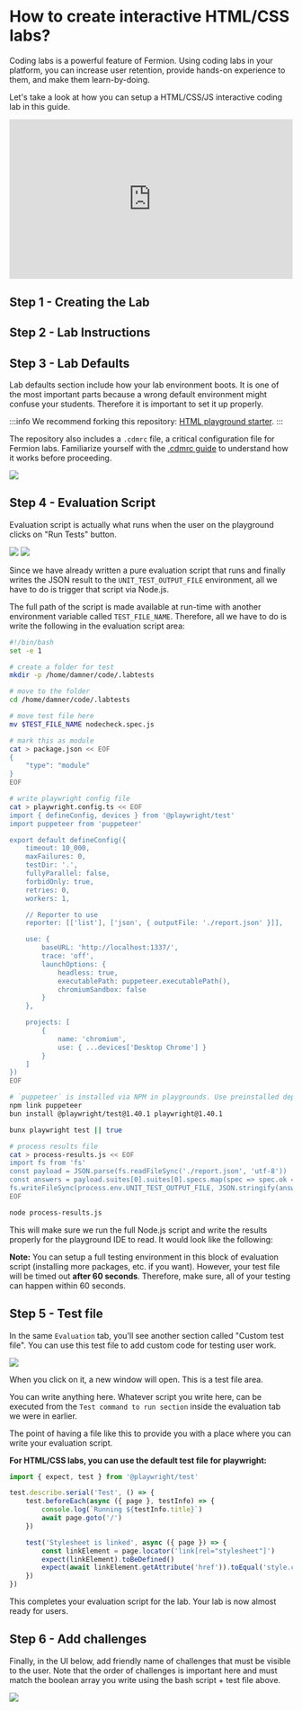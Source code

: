 # How to create interactive HTML/CSS labs?

Coding labs is a powerful feature of Fermion. Using coding labs in your platform, you can increase user retention, provide hands-on experience to them, and make them learn-by-doing.

Let's take a look at how you can setup a HTML/CSS/JS interactive coding lab in this guide.

<div style="position: relative; padding-bottom: 56.25%; height: 0;"><iframe src="https://www.loom.com/embed/a297c835f2d94be0953a01158ac2a007?sid=86b9a603-7c9c-434a-b3fa-ba5ac3a87c32" frameborder="0" webkitallowfullscreen mozallowfullscreen allowfullscreen style="position: absolute; top: 0; left: 0; width: 100%; height: 100%;"></iframe></div>

## Step 1 - Creating the Lab

<!--@include: ../../../_components/lab-metadata.md-->

## Step 2 - Lab Instructions

<!--@include: ../../../_components/lab-instructions.md-->

## Step 3 - Lab Defaults

Lab defaults section include how your lab environment boots. It is one of the most important parts because a wrong default environment might confuse your students. Therefore it is important to set it up properly.

:::info
We recommend forking this repository: [HTML playground starter](https://github.com/codedamn-classrooms/html-playground-starter).
:::

The repository also includes a `.cdmrc` file, a critical configuration file for Fermion labs. Familiarize yourself with the [.cdmrc guide](/docs/creating-coding-labs/cdmrc-file) to understand how it works before proceeding.

![](https://codedamn-website-assets.s3.us-east-1.amazonaws.com/uploads/17-11-2024/screenshot-2024-11-17-3%E2%80%AF-31-53%402x.kzdbiv.png)

## Step 4 - Evaluation Script

Evaluation script is actually what runs when the user on the playground clicks on "Run Tests" button.

![](https://codedamn-website-assets.s3.us-east-1.amazonaws.com/uploads/17-11-2024/lab-run-tests.exllxt.png)
![](https://codedamn-website-assets.s3.us-east-1.amazonaws.com/uploads/17-11-2024/screenshot-000001%402x.ywpfjc.png)

Since we have already written a pure evaluation script that runs and finally writes the JSON result to the `UNIT_TEST_OUTPUT_FILE` environment, all we have to do is trigger that script via Node.js.

The full path of the script is made available at run-time with another environment variable called `TEST_FILE_NAME`. Therefore, all we have to do is write the following in the evaluation script area:

```sh
#!/bin/bash
set -e 1

# create a folder for test
mkdir -p /home/damner/code/.labtests

# move to the folder
cd /home/damner/code/.labtests

# move test file here
mv $TEST_FILE_NAME nodecheck.spec.js

# mark this as module
cat > package.json << EOF
{
    "type": "module"
}
EOF

# write playwright config file
cat > playwright.config.ts << EOF
import { defineConfig, devices } from '@playwright/test'
import puppeteer from 'puppeteer'

export default defineConfig({
	timeout: 10_000,
	maxFailures: 0,
	testDir: '.',
	fullyParallel: false,
	forbidOnly: true,
	retries: 0,
	workers: 1,

	// Reporter to use
	reporter: [['list'], ['json', { outputFile: './report.json' }]],

	use: {
		baseURL: 'http://localhost:1337/',
		trace: 'off',
		launchOptions: {
			headless: true,
			executablePath: puppeteer.executablePath(),
			chromiumSandbox: false
		}
	},

	projects: [
		{
			name: 'chromium',
			use: { ...devices['Desktop Chrome'] }
		}
	]
})
EOF

# `puppeteer` is installed via NPM in playgrounds. Use preinstalled dependency
npm link puppeteer
bun install @playwright/test@1.40.1 playwright@1.40.1

bunx playwright test || true

# process results file
cat > process-results.js << EOF
import fs from 'fs'
const payload = JSON.parse(fs.readFileSync('./report.json', 'utf-8'))
const answers = payload.suites[0].suites[0].specs.map(spec => spec.ok === true && spec.tests.every(t => t.status === 'expected'))
fs.writeFileSync(process.env.UNIT_TEST_OUTPUT_FILE, JSON.stringify(answers))
EOF

node process-results.js

```

This will make sure we run the full Node.js script and write the results properly for the playground IDE to read. It would look like the following:

<!-- ![](/images/html-css/lab-test-command.png) -->

**Note:** You can setup a full testing environment in this block of evaluation script (installing more packages, etc. if you want). However, your test file will be timed out **after 60 seconds**. Therefore, make sure, all of your testing can happen within 60 seconds.

## Step 5 - Test file

In the same `Evaluation` tab, you'll see another section called "Custom test file". You can use this test file to add custom code for testing user work.

![](https://codedamn-website-assets.s3.us-east-1.amazonaws.com/uploads/17-11-2024/screenshot-000002%402x.mhhqir.png)

When you click on it, a new window will open. This is a test file area.

You can write anything here. Whatever script you write here, can be executed from the `Test command to run section` inside the evaluation tab we were in earlier.

The point of having a file like this to provide you with a place where you can write your evaluation script.

**For HTML/CSS labs, you can use the default test file for playwright:**

```js
import { expect, test } from '@playwright/test'

test.describe.serial('Test', () => {
	test.beforeEach(async ({ page }, testInfo) => {
		console.log(`Running ${testInfo.title}`)
		await page.goto('/')
	})

	test('Stylesheet is linked', async ({ page }) => {
		const linkElement = page.locator('link[rel="stylesheet"]')
		expect(linkElement).toBeDefined()
		expect(await linkElement.getAttribute('href')).toEqual('style.css')
	})
})
```

This completes your evaluation script for the lab. Your lab is now almost ready for users.

## Step 6 - Add challenges

Finally, in the UI below, add friendly name of challenges that must be visible to the user. Note that the order of challenges is important here and must match the boolean array you write using the bash script + test file above.

![](https://codedamn-website-assets.s3.us-east-1.amazonaws.com/uploads/17-11-2024/screenshot-000003%402x.bedrfe.png)
